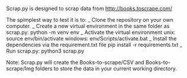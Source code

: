 Scrap.py is designed to scrap data from http://books.toscrape.com/

The spimplest way to test it is to:
_ Clone the repository on your own computer.
_ Create a new virtual environment in the same folder as scrap.py:
    python -m venv env
_ Activate the virtual environment
    unix: source env/bin/activate
    windows: env/Scripts/activate.bat
_ Install the dependencies via the requirement.txt file
    pip install -r requirements.txt
_ Run scrap.py:
    python3 scrap.py

Note: Scrap.py will create the Books-to-scrape/CSV and Books-to-scrape/Img folders 
to store the data in your current working directory.
